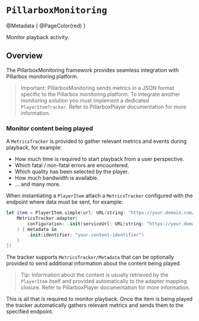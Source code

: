 # ``PillarboxMonitoring``

@Metadata {
    @PageColor(red)
}

Monitor playback activity.

## Overview

The PillarboxMonitoring framework provides seamless integration with Pillarbox monitoring platform.

> Important: PillarboxMonitoring sends metrics in a JSON format specific to the Pillarbox monitoring platform. To integrate another monitoring solution you must implement a dedicated `PlayerItemTracker`. Refer to PillarboxPlayer documentation for more information.

### Monitor content being played

A ``MetricsTracker`` is provided to gather relevant metrics and events during playback, for example:

- How much time is required to start playback from a user perspective.
- Which fatal / non-fatal errors are encountered.
- Which quality has been selected by the player.
- How much bandwidth is available.
- ... and many more.

When instantiating a `PlayerItem` attach a ``MetricsTracker`` configured with the endpoint where data must be sent, for example:

```swift
let item = PlayerItem.simple(url: URL(string: "https://your.domain.com/content.m3u8", trackerAdapters: [
    MetricsTracker.adapter(
        configuration: .init(serviceUrl: URL(string: "https://your.domain.com/monitoring")!)
    ) { metadata in
        .init(identifier: "your-content-identifier")
    }
])
```

The tracker supports ``MetricsTracker/Metadata`` that can be optionally provided to send additional information about the content being played.

> Tip: Information about the content is usually retrieved by the `PlayerItem` itself and provided automatically to the adapter mapping closure. Refer to PillarboxPlayer documentation for more information.

This is all that is required to monitor playback. Once the item is being played the tracker automatically gathers relevant metrics and sends them to the specified endpoint.
